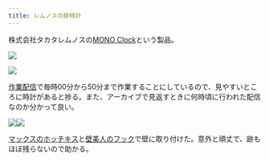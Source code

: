 ```yaml
---
title: レムノスの掛時計
---
```

株式会社タカタレムノスの[MONO Clock](https://www.amazon.co.jp/dp/B004UIT8BK)という製品。

![](https://lh3.googleusercontent.com/l2obtr-XS5eiGGxzNqPtBKX0PXQ0nVIbV_g-jvXl_h8YwIrMP1Z6j2B19vIjp9DDDuqcbQYfgRH_ThqYgLKmWAB99PrtsyvT-8kVpZUGLwicMjV3VrcOtG0HapfnGJiLLPTZDDcL3MQxszG50sqUlg)

![](https://lh5.googleusercontent.com/q1cZtbW7naxdmaiN7gVmmjWTc7-OUWLWLHg1UySpiHW5nfCK91PN7I4XUrI-TEDajBI7hwfwIIhlwI7y7xbn4xGpXihmPEJqzdASNGGs5UVbGkReO4lhozUZI8EKR6LDYK0ttRu4ISsz6SXFWldQ3Q)

[作業配信](https://www.youtube.com/channel/UC5s-KpSDGzxWPWNv94PnJHw)で毎時00分から50分まで作業することにしているので、見やすいところに時計があると捗る。また、アーカイブで見返すときに何時頃に行われた配信なのか分かって良い。

![](https://lh5.googleusercontent.com/9nVpL3A3tg8SB0ZgH0scs0yPGY-iOiv4CBLognXUNc7IulbqsuLUG0iDeSYBpKsLHqZql-Cod-jOknUsfcF0PzQyxxNB5qZqdPjRB9IzSeDtMaTTtH4oVZv2IIwHw5YGSBPzukzUDUvJaTm2M04WVw)![](https://lh6.googleusercontent.com/dvYrJuplob_GabRmD1LhVu9vSkFXFB-jTc3OxlttspLYG5981AAKbOwrkC7qaPgsZ3bR6XyJXok3m9msF7P8LqNr77_B4yNBVgBFTy6e453gXXxxZAyoutQcRbRy5Y1EZHGvLCdfNxtFy98Z2vNLJg)

[マックスのホッチキス](https://www.amazon.co.jp/dp/B000O9WRWG)と[壁美人のフック](https://www.amazon.co.jp/dp/B00CU78TDG)で壁に取り付けた。意外と頑丈で、跡もほぼ残らないので助かる。
